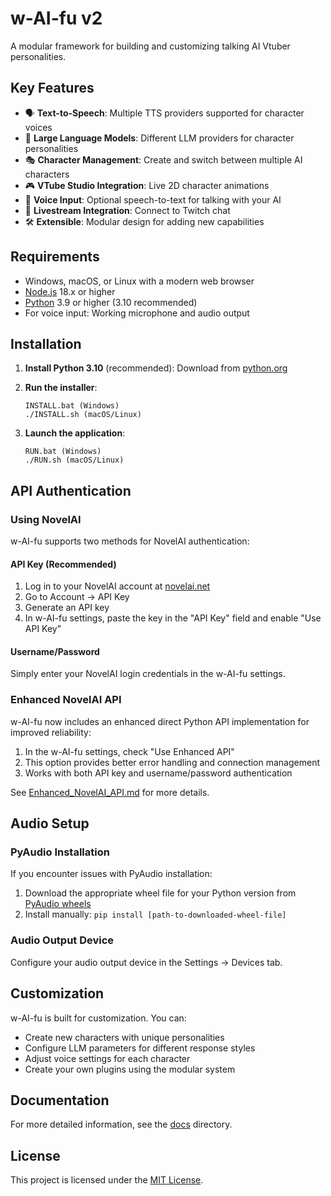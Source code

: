 # w-AI-fu v2

A modular framework for building and customizing talking AI Vtuber personalities.

## Key Features

- 🗣️ **Text-to-Speech**: Multiple TTS providers supported for character voices
- 🧠 **Large Language Models**: Different LLM providers for character personalities
- 🎭 **Character Management**: Create and switch between multiple AI characters
- 🎮 **VTube Studio Integration**: Live 2D character animations
- 🎤 **Voice Input**: Optional speech-to-text for talking with your AI
- 💬 **Livestream Integration**: Connect to Twitch chat
- 🛠️ **Extensible**: Modular design for adding new capabilities

## Requirements

- Windows, macOS, or Linux with a modern web browser
- [Node.js](https://nodejs.org/) 18.x or higher
- [Python](https://www.python.org/downloads/) 3.9 or higher (3.10 recommended)
- For voice input: Working microphone and audio output

## Installation

1. **Install Python 3.10** (recommended):
   Download from [python.org](https://www.python.org/downloads/release/python-31011/)

2. **Run the installer**:
   ```
   INSTALL.bat (Windows)
   ./INSTALL.sh (macOS/Linux)
   ```

3. **Launch the application**:
   ```
   RUN.bat (Windows)
   ./RUN.sh (macOS/Linux)
   ```

## API Authentication

### Using NovelAI

w-AI-fu supports two methods for NovelAI authentication:

#### API Key (Recommended)
1. Log in to your NovelAI account at [novelai.net](https://novelai.net/)
2. Go to Account → API Key
3. Generate an API key
4. In w-AI-fu settings, paste the key in the "API Key" field and enable "Use API Key"

#### Username/Password
Simply enter your NovelAI login credentials in the w-AI-fu settings.

### Enhanced NovelAI API

w-AI-fu now includes an enhanced direct Python API implementation for improved reliability:

1. In the w-AI-fu settings, check "Use Enhanced API"
2. This option provides better error handling and connection management
3. Works with both API key and username/password authentication

See [Enhanced_NovelAI_API.md](docs/Enhanced_NovelAI_API.md) for more details.

## Audio Setup

### PyAudio Installation

If you encounter issues with PyAudio installation:

1. Download the appropriate wheel file for your Python version from [PyAudio wheels](https://www.lfd.uci.edu/~gohlke/pythonlibs/#pyaudio)
2. Install manually: `pip install [path-to-downloaded-wheel-file]`

### Audio Output Device

Configure your audio output device in the Settings → Devices tab.

## Customization

w-AI-fu is built for customization. You can:

- Create new characters with unique personalities
- Configure LLM parameters for different response styles
- Adjust voice settings for each character
- Create your own plugins using the modular system

## Documentation

For more detailed information, see the [docs](docs/) directory.

## License

This project is licensed under the [MIT License](LICENSE).